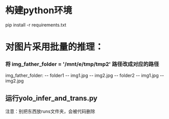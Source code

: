 # 构建python环境
pip install -r requirements.txt
# 对图片采用批量的推理：
### 将 img_father_folder = '/mnt/e/tmp/tmp2' 路径改成对应的路径
img_father_folder:
    -- folder1
        -- img1.jpg
        -- img2.jpg
    -- folder2
        -- img1.jpg
        -- img2.jpg
## 运行yolo_infer_and_trans.py

注意：别把东西放runs文件夹，会被代码删除

